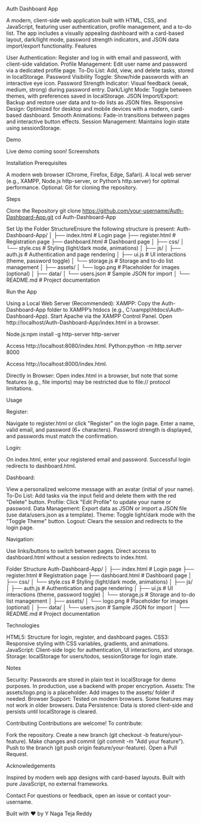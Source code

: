 Auth Dashboard App
 
A modern, client-side web application built with HTML, CSS, and JavaScript, featuring user authentication, profile management, and a to-do list. The app includes a visually appealing dashboard with a card-based layout, dark/light mode, password strength indicators, and JSON data import/export functionality.
Features

User Authentication: Register and log in with email and password, with client-side validation.
Profile Management: Edit user name and password via a dedicated profile page.
To-Do List: Add, view, and delete tasks, stored in localStorage.
Password Visibility Toggle: Show/hide passwords with an interactive eye icon.
Password Strength Indicator: Visual feedback (weak, medium, strong) during password entry.
Dark/Light Mode: Toggle between themes, with preferences saved in localStorage.
JSON Import/Export: Backup and restore user data and to-do lists as JSON files.
Responsive Design: Optimized for desktop and mobile devices with a modern, card-based dashboard.
Smooth Animations: Fade-in transitions between pages and interactive button effects.
Session Management: Maintains login state using sessionStorage.

Demo

Live demo coming soon!
Screenshots


Installation
Prerequisites

A modern web browser (Chrome, Firefox, Edge, Safari).
A local web server (e.g., XAMPP, Node.js http-server, or Python’s http.server) for optimal performance.
Optional: Git for cloning the repository.

Steps

Clone the Repository
git clone https://github.com/your-username/Auth-Dashboard-App.git
cd Auth-Dashboard-App


Set Up the Folder StructureEnsure the following structure is present:
Auth-Dashboard-App/
│
├── index.html           # Login page
├── register.html        # Registration page
├── dashboard.html       # Dashboard page
│
├── css/
│   └── style.css        # Styling (light/dark mode, animations)
│
├── js/
│   ├── auth.js          # Authentication and page rendering
│   ├── ui.js            # UI interactions (theme, password toggle)
│   └── storage.js       # Storage and to-do list management
│
├── assets/
│   └── logo.png         # Placeholder for images (optional)
│
├── data/
│   └── users.json       # Sample JSON for import
│
└── README.md            # Project documentation


Run the App

Using a Local Web Server (Recommended):
XAMPP:
Copy the Auth-Dashboard-App folder to XAMPP’s htdocs (e.g., C:\xampp\htdocs\Auth-Dashboard-App).
Start Apache via the XAMPP Control Panel.
Open http://localhost/Auth-Dashboard-App/index.html in a browser.


Node.js:npm install -g http-server
http-server

Access http://localhost:8080/index.html.
Python:python -m http.server 8000

Access http://localhost:8000/index.html.


Directly in Browser:
Open index.html in a browser, but note that some features (e.g., file imports) may be restricted due to file:// protocol limitations.





Usage

Register:

Navigate to register.html or click "Register" on the login page.
Enter a name, valid email, and password (6+ characters).
Password strength is displayed, and passwords must match the confirmation.


Login:

On index.html, enter your registered email and password.
Successful login redirects to dashboard.html.


Dashboard:

View a personalized welcome message with an avatar (initial of your name).
To-Do List: Add tasks via the input field and delete them with the red "Delete" button.
Profile: Click "Edit Profile" to update your name or password.
Data Management: Export data as JSON or import a JSON file (use data/users.json as a template).
Theme: Toggle light/dark mode with the "Toggle Theme" button.
Logout: Clears the session and redirects to the login page.


Navigation:

Use links/buttons to switch between pages.
Direct access to dashboard.html without a session redirects to index.html.



Folder Structure
Auth-Dashboard-App/
│
├── index.html           # Login page
├── register.html        # Registration page
├── dashboard.html       # Dashboard page
│
├── css/
│   └── style.css        # Styling (light/dark mode, animations)
│
├── js/
│   ├── auth.js          # Authentication and page rendering
│   ├── ui.js            # UI interactions (theme, password toggle)
│   └── storage.js       # Storage and to-do list management
│
├── assets/
│   └── logo.png         # Placeholder for images (optional)
│
├── data/
│   └── users.json       # Sample JSON for import
│
└── README.md            # Project documentation

Technologies

HTML5: Structure for login, register, and dashboard pages.
CSS3: Responsive styling with CSS variables, gradients, and animations.
JavaScript: Client-side logic for authentication, UI interactions, and storage.
Storage: localStorage for users/todos, sessionStorage for login state.

Notes

Security: Passwords are stored in plain text in localStorage for demo purposes. In production, use a backend with proper encryption.
Assets: The assets/logo.png is a placeholder. Add images to the assets/ folder if needed.
Browser Support: Tested on modern browsers. Some features may not work in older browsers.
Data Persistence: Data is stored client-side and persists until localStorage is cleared.

Contributing
Contributions are welcome! To contribute:

Fork the repository.
Create a new branch (git checkout -b feature/your-feature).
Make changes and commit (git commit -m "Add your feature").
Push to the branch (git push origin feature/your-feature).
Open a Pull Request.

Acknowledgements

Inspired by modern web app designs with card-based layouts.
Built with pure JavaScript, no external frameworks.

Contact
For questions or feedback, open an issue or contact your-username.

Built with ❤️ by Y Naga Teja Reddy
